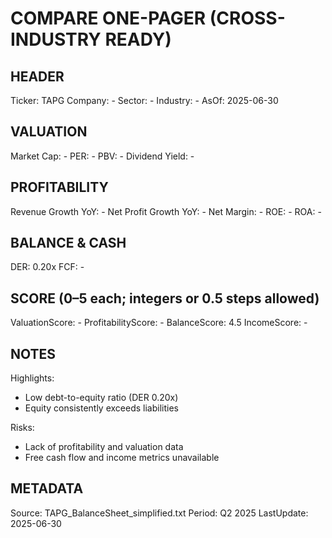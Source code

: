 # COMPARE ONE-PAGER (CROSS-INDUSTRY READY)

## HEADER
Ticker: TAPG
Company: -
Sector: -
Industry: -
AsOf: 2025-06-30

## VALUATION
Market Cap: -
PER: -
PBV: -
Dividend Yield: -

## PROFITABILITY
Revenue Growth YoY: -
Net Profit Growth YoY: -
Net Margin: -
ROE: -
ROA: -

## BALANCE & CASH
DER: 0.20x
FCF: -

## SCORE (0–5 each; integers or 0.5 steps allowed)
ValuationScore: -
ProfitabilityScore: -
BalanceScore: 4.5
IncomeScore: -

## NOTES
Highlights:
- Low debt-to-equity ratio (DER 0.20x)
- Equity consistently exceeds liabilities

Risks:
- Lack of profitability and valuation data
- Free cash flow and income metrics unavailable

## METADATA
Source: TAPG_BalanceSheet_simplified.txt
Period: Q2 2025
LastUpdate: 2025-06-30